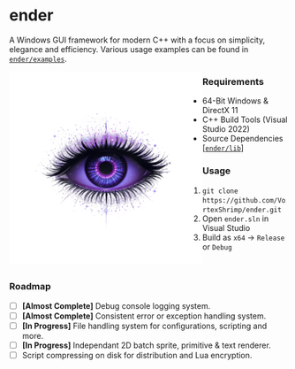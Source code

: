 # ender
A Windows GUI framework for modern C++ with a focus on simplicity,
elegance and efficiency. Various usage examples can be found in
[`ender/examples`](https://github.com/VortexShrimp/ender/tree/master/examples).

<img src="data/logo.png" align="left" width="350px"/>

### Requirements
- 64-Bit Windows & DirectX 11
- C++ Build Tools (Visual Studio 2022)
- Source Dependencies [[`ender/lib`](https://github.com/VortexShrimp/ender/tree/master/ender/lib)]
### Usage
1. `git clone https://github.com/VortexShrimp/ender.git`
2. Open `ender.sln` in Visual Studio
3. Build as `x64` -> `Release` or `Debug`
<br clear="left"/>

### Roadmap
- [ ] **[Almost Complete]** Debug console logging system.
- [ ] **[Almost Complete]** Consistent error or exception handling system.
- [ ] **[In Progress]** File handling system for configurations, scripting and more.
- [ ] **[In Progress]** Independant 2D batch sprite, primitive & text renderer.
- [ ] Script compressing on disk for distribution and Lua encryption.

<!--
## Example
### Simple Window
The example below spawns a 64-bit Win32, Directx11 window running ImGui.
This is the [mess](https://github.com/ocornut/imgui/blob/master/examples/example_win32_directx11/main.cpp)
that *ender* is cleaning up.
```cpp
// include <ender/platform/window.hpp>
// include <imgui/imgui.h>

void on_render_frame(ender::window*) {
    // Run any ImGui code here.
    ImGui::ShowDemoWindow();
}

INT WINAPI wWinMain(HINSTANCE, HINSTANCE, PWSTR, INT) {
    auto app = std::make_unique<ender::window>();
    if (app->create(nullptr, {.title = L"simple window",
                              .class_name = L"simple_class",
                              .width = 1280,
                              .height = 720,
                              .on_message_create = nullptr,
                              .on_message_destroy = nullptr,
                              .on_message_close = nullptr}) == true) {
        while (app->handle_events(nullptr) == true) {
            app->render_frame(on_render_frame);
        }

        app->destroy(nullptr);

        return 0;
    }

    return 1;
}
```
<img src="data/menu_app_example.PNG" align="right" width="450px"></img>

Find more examples at [`ender/examples`](https://github.com/VortexShrimp/ender/tree/master/examples).

Any class inheritting from <code>ender\::window</code> can be infinitely created.
For example, you could have <code>std::vector<ender\::window*> windows</code>
to manage many windows.

All window messages will be routed through their own callbacks, if they've been set
during initialization. Use them to change what your windows do.

This example is using *ender* as a window framework with ImGui, but its much
more capable than that.

<br clear="right"/>

### Crypto Price Checker
<img src="data/price_checker_example.PNG" align="left" width="300px"></img>
This project's user interface is scripted with Lua by setting up an `ender::lua_window`.
See [`examples/crypto_price_checker`](https://github.com/VortexShrimp/ender/tree/master/examples/crypto_price_checker)
for the source code.

It makes asynchronous get requests to a crypto REST API and parses
the json before displaying the coin's information.

<br clear="left"/>

## Distribution
Applications created with *ender* are fully self containing. Projects created
with `ender::window` can be destributed as an executable only.

Applications created with `ender::lua_window` will simply require a "script"
directory alongside the executable containing the desired scripts.

## Support
Only supports 64-bit Windows at the moment.
-->
